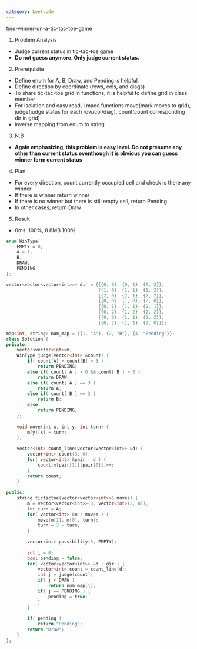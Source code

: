 ```yaml
---
category: Leetcode
---
```


[find-winner-on-a-tic-tac-toe-game](https://leetcode.com/problems/find-winner-on-a-tic-tac-toe-game/)

1. Problem Analysis
  - Judge current status in tic-tac-toe game
  - **Do not guess anymore. Only judge current status.**
  
2. Prerequisite
  - Define enum for A, B, Draw, and Pending is helpful
  - Define direction by coordinate (rows, cols, and diags)
  - To share tic-tac-toe grid in functions, it is helpful to define grid in class member
  - For isolation and easy read, I made functions move(mark moves to grid), judge(judge status for each row/col/diag), count(count corresponding dir in grid)
  - inverse mapping from enum to string

3. N.B
  - **Again emphasizing, this problem is easy level. Do not presume any other than current status eventhough it is obvious you can guess winner form current status**

4. Plan
  - For every direction, count currently occupied cell and check is there any winner
  - If there is winner return winner
  - If there is no winner but there is still empty cell, return Pending
  - In other cases, return Draw
  
5. Result
  - 0ms. 100%, 8.8MB 100%

```cpp
enum WinType{
    EMPTY = 0,
    A = 1,
    B,
    DRAW,
    PENDING
};

vector<vector<vector<int>>> dir = {{{0, 0}, {0, 1}, {0, 2}}, 
                                   {{1, 0}, {1, 1}, {1, 2}}, 
                                   {{2, 0}, {2, 1}, {2, 2}}, 
                                   {{0, 0}, {1, 0}, {2, 0}}, 
                                   {{0, 1}, {1, 1}, {2, 1}}, 
                                   {{0, 2}, {1, 2}, {2, 2}},
                                   {{0, 0}, {1, 1}, {2, 2}}, 
                                   {{0, 2}, {1, 1}, {2, 0}}};

map<int, string> num_map = {{1, "A"}, {2, "B"}, {4, "Pending"}};
class Solution {
private:
    vector<vector<int>>m;
    WinType judge(vector<int> &count) {
        if( count[A] + count[B] < 3 )
            return PENDING;
        else if( count[ A ] > 0 && count[ B ] > 0 )
            return DRAW;
        else if( count[ A ] == 3 )
            return A;
        else if( count[ B ] == 3 )
            return B;
        else
            return PENDING;
    };
    
    void move(int x, int y, int turn) {
        m[y][x] = turn;
    };
    
    vector<int> count_line(vector<vector<int>> &d) {
        vector<int> count(3, 0);
        for( vector<int> &pair : d ) {
            count[m[pair[1]][pair[0]]]++;
        }
        return count;
    }
    
public:
    string tictactoe(vector<vector<int>>& moves) {
        m = vector<vector<int>>(3, vector<int>(3, 0));
        int turn = A;
        for( vector<int> &m : moves ) {
            move(m[1], m[0], turn);
            turn = 3 - turn;
        }
        
        vector<int> possibility(5, EMPTY);
        
        int i = 0;
        bool pending = false;
        for( vector<vector<int>> &d : dir ) {
            vector<int> count = count_line(d);
            int j = judge(count);
            if( j < DRAW )
                return num_map[j];
            if( j == PENDING ) {
                pending = true;
            }
        }
        
        if( pending )
            return "Pending";
        return "Draw";
    }
};
```
